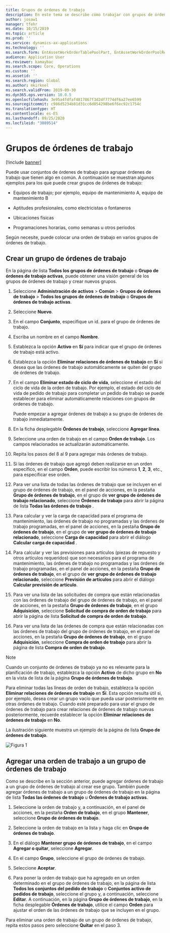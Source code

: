 ```yaml
---
title: Grupos de órdenes de trabajo
description: En este tema se describe cómo trabajar con grupos de órdenes de trabajo en administración de activos.
author: josaw1
manager: tfehr
ms.date: 10/15/2019
ms.topic: article
ms.prod: ''
ms.service: dynamics-ax-applications
ms.technology: ''
ms.search.form: EntAssetWorkOrderTablePoolPart, EntAssetWorkOrderPoolReferenceInfoPart, EntAssetWorkOrderPool, EntAssetWorkOrderPoolPreviewPart
audience: Application User
ms.reviewer: kamaybac
ms.search.scope: Core, Operations
ms.custom: ''
ms.assetid: ''
ms.search.region: Global
ms.author: mkirknel
ms.search.validFrom: 2019-09-30
ms.dyn365.ops.version: 10.0.5
ms.openlocfilehash: 3e95a4fdfaf4817867f3d2df7774df6a27ee6599
ms.sourcegitcommit: c986d5234b81d31cc6d054298be6f6ec92c1754c
ms.translationtype: HT
ms.contentlocale: es-ES
ms.lasthandoff: 09/25/2020
ms.locfileid: "3889514"
---
```

# <a name="work-order-pools"></a>Grupos de órdenes de trabajo

[!include [banner](../../includes/banner.md)]


Puede usar conjuntos de órdenes de trabajo para agrupar órdenes de trabajo que tienen algo en común. A continuación se muestran algunos ejemplos para los que puede crear grupos de órdenes de trabajo:

- Equipos de trabajo; por ejemplo, equipo de mantenimiento A, equipo de mantenimiento B  

- Aptitudes profesionales, como electricistas o fontaneros  

- Ubicaciones físicas  

- Programaciones horarias, como semanas u otros períodos  

Según necesite, puede colocar una orden de trabajo en varios grupos de órdenes de trabajo.


## <a name="create-a-work-order-pool"></a>Crear un grupo de órdenes de trabajo

En la página de lista **Todos los grupos de órdenes de trabajo** o **Grupo de órdenes de trabajo activas**, puede obtener una visión general de los grupos de órdenes de trabajo y crear nuevos grupos.

1. Seleccione **Administración de activos** > **Común** > **Grupos de órdenes de trabajo** > **Todos los grupos de órdenes de trabajo** o **Grupos de órdenes de trabajo activas**.

2. Seleccione **Nuevo**.

3. En el campo **Conjunto**, especifique un id. para el grupo de órdenes de trabajo.

4. Escriba un nombre en el campo **Nombre**.

5. Establezca la opción **Activo** en **Sí** para indicar que el grupo de órdenes de trabajo está activo.

6. Establezca la opción **Eliminar relaciones de órdenes de trabajo** en **Sí** si desea que las órdenes de trabajo automáticamente se quiten del grupo de órdenes de trabajo.

7. En el campo **Eliminar estado de ciclo de vida**, seleccione el estado del ciclo de vida de la orden de trabajo. Por ejemplo, el estado del ciclo de vida de pedido de trabajo para completar un pedido de trabajo se puede establecer para eliminar automáticamente relaciones con grupos de órdenes de trabajo.

    Puede empezar a agregar órdenes de trabajo a su grupo de órdenes de trabajo inmediatamente.

8. En la ficha desplegable **Órdenes de trabajo**, seleccione **Agregar línea**.

9. Seleccione una orden de trabajo en el campo **Orden de trabajo**. Los campos relacionados se actualizarán automáticamente.

10. Repita los pasos del 8 al 9 para agregar más órdenes de trabajo.

11. Si las órdenes de trabajo que agregó deben realizarse en un orden específico, en el campo **Orden**, puede escribir los números **1**, **2**, **3**, etc., para especificar ese orden.

12. Para ver una lista de todas las órdenes de trabajo que se incluyen en el grupo de órdenes de trabajo, en el panel de acciones, en la pestaña **Grupo de órdenes de trabajo**, en el grupo de **ver grupo de órdenes de trabajo relacionado**, seleccione **Órdenes de trabajo** para abrir la página de lista **Todas las órdenes de trabajo** .

13. Para calcular y ver la carga de capacidad para el programa de mantenimiento, las órdenes de trabajo no programadas y las órdenes de trabajo programadas, en el panel de acciones, en la pestaña **Grupo de órdenes de trabajo**, en el grupo de **ver grupo de órdenes de trabajo relacionado**, seleccione **Carga de capacidad** para abrir el diálogo **Calcular carga de capacidad** .

14. Para calcular y ver las previsiones para artículos (piezas de repuesto y otros artículos requeridos) que son necesarios para el programa de mantenimiento, las órdenes de trabajo no programadas y las órdenes de trabajo programadas, en el panel de acciones, en la pestaña **Grupo de órdenes de trabajo**, en el grupo de **ver grupo de órdenes de trabajo relacionado**, seleccione **Previsión de artículos** para abrir el diálogo **Calcular previsión de artículo**.

15. Para ver una lista de las solicitudes de compra que están relacionadas con las órdenes de trabajo del grupo de órdenes de trabajo, en el panel de acciones, en la pestaña **Grupo de órdenes de trabajo**, en el grupo **Adquisición**, seleccione **Solicitud de compra de orden de trabajo** para abrir la página de lista **Solicitud de compra de orden de trabajo**.

16. Para ver una lista de las órdenes de compra que están relacionadas con las órdenes de trabajo del grupo de órdenes de trabajo, en el panel de acciones, en la pestaña **Grupo de órdenes de trabajo**, en el grupo **Adquisición**, seleccione **Compra de orden de trabajo** para abrir la página de lista **Compra de orden de trabajo**.

>[!NOTE]
>Cuando un conjunto de órdenes de trabajo ya no es relevante para la planificación de trabajo, establezca la opción **Activo** de dicho grupo en **No** en la vista de lista de la página **Grupo de órdenes de trabajo**.

Para eliminar todas las líneas de orden de trabajo, establezca la opción **Eliminar relaciones de órdenes de trabajo** en **Sí**. Esta opción resulta útil si, por ejemplo, desea crear un grupo vacío que pueda usar posteriormente en otras órdenes de trabajo. Cuando esté preparado para usar el grupo de órdenes de trabajo para crear relaciones de órdenes de trabajo nuevas posteriormente, recuerde establecer la opción **Eliminar relaciones de órdenes de trabajo** en **No**.

La ilustración siguiente muestra un ejemplo de la página de lista **Grupo de órdenes de trabajo**.

![Figura 1](media/22-work-orders.png)


## <a name="add-a-work-order-to-a-work-order-pool"></a>Agregar una orden de trabajo a un grupo de órdenes de trabajo

Como se describe en la sección anterior, puede agregar órdenes de trabajo a un grupo de órdenes de trabajo al crear ese grupo. También puede agregar órdenes de trabajo a un grupo de órdenes de trabajo en la página de lista **Todas las órdenes de trabajo** u **Órdenes de trabajo activas**.

1. Seleccione la orden de trabajo y, a continuación, en el panel de acciones, en la pestaña **Orden de trabajo**, en el grupo **Mantener**, seleccione **Grupo de órdenes de trabajo**.

2. Seleccione la orden de trabajo en la lista y haga clic en **Grupo de órdenes de trabajo**.

3. En el diálogo **Mantener grupo de órdenes de trabajo**, en el campo **Agregar o quitar**, seleccione **Agregar**.

4. En el campo **Grupo**, seleccione el grupo de órdenes de trabajo.

5. Seleccione **Aceptar**.

6. Para poner la orden de trabajo que ha agregado en un orden determinado en el grupo de órdenes de trabajo, en la página de lista **Todos los conjuntos del pedido de trabajo** o **Conjuntos activo de pedidos de trabajo**, seleccione el grupo y, a continuación, seleccione **Editar**. A continuación, en la página **Grupo de órdenes de trabajo**, en la ficha desplegable **Órdenes de trabajo**, utilice el campo **Orden** para ajustar el orden de las órdenes de trabajo que se incluyen en el grupo.

Para eliminar una orden de trabajo de un grupo de órdenes de trabajo, repita estos pasos pero seleccione **Quitar** en el paso 3.

